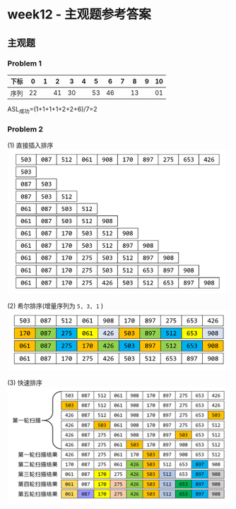 # week12 - 主观题参考答案

## 主观题

### Problem 1
| 下标 | 0    | 1    | 2    | 3    | 4    | 5    | 6    | 7    | 8    | 9    | 10   |
| ---- | ---- | ---- | ---- | ---- | ---- | ---- | ---- | ---- | ---- | ---- | ---- |
| 序列 | 22   |      | 41   | 30   |      | 53   | 46   |      | 13   |      | 01   |

ASL<sub>成功</sub>=(1+1+1+1+2+2+6)/7=2

### Problem 2
(1) 直接插入排序  
![avatar](img1.png)

(2) 希尔排序(增量序列为 `5, 3, 1` )  
![avatar](img2.png)

(3) 快速排序  
![avatar](img3.png)